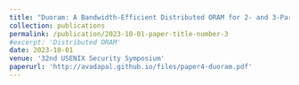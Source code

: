 ```yaml
---
title: "Duoram: A Bandwidth-Efficient Distributed ORAM for 2- and 3-Party Computation"
collection: publications
permalink: /publication/2023-10-01-paper-title-number-3
#excerpt: 'Distributed ORAM'
date: 2023-10-01
venue: '32nd USENIX Security Symposium'
paperurl: 'http://avadapal.github.io/files/paper4-duoram.pdf'
---
```

<!-- We design, analyze, and implement Duoram, a fast and bandwidth-efficient distributed ORAM protocol suitable for secure 2- and 3-party computation settings. Following Doerner and shelat's Floram construction (CCS 2017), Duoram leverages (2,2)-distributed point functions (DPFs) to represent PIR and PIR-writing queries compactly—but with a host of innovations that yield massive asymptotic reductions in communication cost and notable speedups in practice, even for modestly sized instances. Specifically, Duoram introduces a novel method for evaluating dot products of certain secret-shared vectors using communication that is only logarithmic in the vector length. As a result, for memories with  addressable locations, Duoram can perform a sequence of  arbitrarily interleaved reads and writes using just  words of communication, compared with Floram's  words. Moreover, most of this work can occur during a data-independent preprocessing phase, leaving just  words of online communication cost for the sequence—i.e., a constant online communication cost per memory access.

[Download paper here](http://avadapal.github.io/files/paper4-duoram.pdf) -->